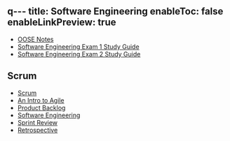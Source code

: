 q---
title: Software Engineering
enableToc: false
enableLinkPreview: true
---

- [OOSE Notes](notes/Spring%202023/Software%20Engineering/OOSE%20Notes.md)
- [Software Engineering Exam 1 Study Guide](notes/Spring%202023/Software%20Engineering/Software%20Engineering%20Exam%201%20Study%20Guide.md)
- [Software Engineering Exam 2 Study Guide](notes/Spring%202023/Software%20Engineering/Software%20Engineering%20Exam%202%20Study%20Guide.md)

## Scrum

- [Scrum](notes/Spring%202023/Software%20Engineering/Scrum.md)
- [An Intro to Agile](notes/Spring%202023/Software%20Engineering/An%20Intro%20to%20Agile.md)
- [Product Backlog](notes/Spring%202023/Software%20Engineering/Product%20Backlog.md)
- [Software Engineering](notes/Spring%202023/Software%20Engineering/Sprint%20Execution.md)
- [Sprint Review](notes/Spring%202023/Software%20Engineering/Sprint%20Review.md)
- [Retrospective](notes/Spring%202023/Software%20Engineering/Retrospective.md)